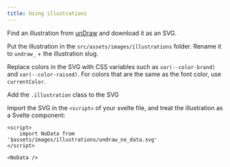 ```yaml
---
title: Using illustrations
---
```


Find an illustration from [unDraw](https://undraw.co/illustrations) and download it as an SVG.

Put the illustration in the `src/assets/images/illustrations` folder. Rename it to `undraw_` + the illustration slug.

Replace colors in the SVG with CSS variables such as `var(--color-brand)` and `var(--color-raised)`. For colors that are the same as the font color, use `currentColor`.

Add the `.illustration` class to the SVG

Import the SVG in the `<script>` of your svelte file, and treat the illustration as a Svelte component:

```svelte
<script>
	import NoData from '$assets/images/illustrations/undraw_no_data.svg'
</script>

<NoData />
```
